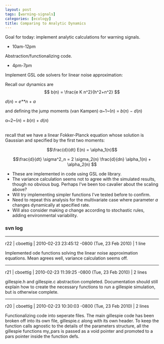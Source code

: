 ```yaml
---
layout: post
tags: [warning-signals]
categories: [ecology]
title: Comparing to Analytic Dynamics
---
```







 








Goal for today: implement analytic calculations for warning signals.

-   10am-12pm

Abstraction/functionalizing code.

-   4pm-7pm

Implement GSL ode solvers for linear noise approximation:

Recall our dynamics are $$ b(n) = \frac{e K n^2}{h^2+n^2} $$

*d*(*n*) = *e**n* + *a*

and defining the jump moments (van Kampen) α~1~(*n*) = *b*(*n*) −
*d*(*n*)

α~2~(*n*) = *b*(*n*) + *d*(*n*)

\
 recall that we have a linear Fokker-Planck equation whose solution is
Gaussian and specified by the first two moments: 

$$\frac{d}{dt} E(n) = \alpha_1(n)$$

$$\frac{d}{dt} \sigma^2_n = 2 \sigma_2(n) \frac{d}{dn} \alpha_1(n) + \alpha_2(n) $$

-   These are implemented in code using GSL ode library.
-   The variance calculation seems not to agree with the simulated
    results, though no obvious bug. Perhaps I've been too cavalier about
    the scaling above?
-   Will try implementing simpler functions I've tested before to
    confirm.
-   Need to repeat this analysis for the multivariate case where
    parameter *a* changes dynamically at specified rate.
-   Will also consider making *a* change according to stochastic rules,
    adding environmental variability.


### svn log

* * * * *

r22 | cboettig | 2010-02-23 23:45:12 -0800 (Tue, 23 Feb 2010) | 1 line

Implemented ode functions solving the linear noise approximation
equations. Mean agrees well, variance calculation seems off.

* * * * *

r21 | cboettig | 2010-02-23 11:39:25 -0800 (Tue, 23 Feb 2010) | 2 lines

gillespie.h and gillespie.c abstraction completed. Documentation should
still explain how to create the necessary functions to run a gillespie
simulation, but is otherwise complete.

* * * * *

r20 | cboettig | 2010-02-23 10:30:03 -0800 (Tue, 23 Feb 2010) | 2 lines

Functionalizing code into seperate files. The main gillespie code has
been broken off into its own file, gillespie.c along with its own
header. To keep the function calls agnostic to the details of the
parameters structure, all the gillespie functions my\_pars is passed as
a void pointer and promoted to a pars pointer inside the function defs.

